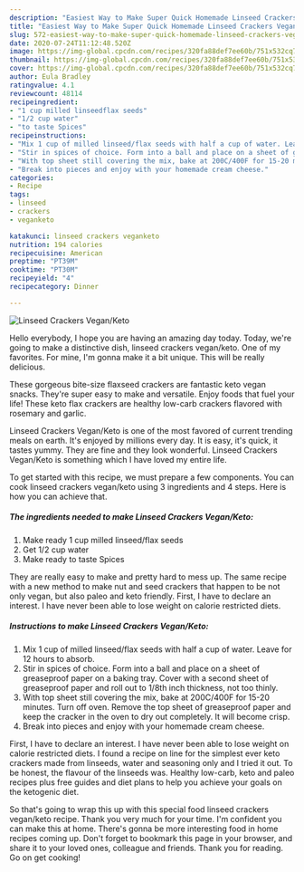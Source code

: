```yaml
---
description: "Easiest Way to Make Super Quick Homemade Linseed Crackers Vegan/Keto"
title: "Easiest Way to Make Super Quick Homemade Linseed Crackers Vegan/Keto"
slug: 572-easiest-way-to-make-super-quick-homemade-linseed-crackers-vegan-keto
date: 2020-07-24T11:12:48.520Z
image: https://img-global.cpcdn.com/recipes/320fa88def7ee60b/751x532cq70/linseed-crackers-veganketo-recipe-main-photo.jpg
thumbnail: https://img-global.cpcdn.com/recipes/320fa88def7ee60b/751x532cq70/linseed-crackers-veganketo-recipe-main-photo.jpg
cover: https://img-global.cpcdn.com/recipes/320fa88def7ee60b/751x532cq70/linseed-crackers-veganketo-recipe-main-photo.jpg
author: Eula Bradley
ratingvalue: 4.1
reviewcount: 48114
recipeingredient:
- "1 cup milled linseedflax seeds"
- "1/2 cup water"
- "to taste Spices"
recipeinstructions:
- "Mix 1 cup of milled linseed/flax seeds with half a cup of water. Leave for 12 hours to absorb."
- "Stir in spices of choice. Form into a ball and place on a sheet of greaseproof paper on a baking tray. Cover with a second sheet of greaseproof paper and roll out to 1/8th inch thickness, not too thinly."
- "With top sheet still covering the mix, bake at 200C/400F for 15-20 minutes. Turn off oven. Remove the top sheet of greaseproof paper and keep the cracker in the oven to dry out completely. It will become crisp."
- "Break into pieces and enjoy with your homemade cream cheese."
categories:
- Recipe
tags:
- linseed
- crackers
- veganketo

katakunci: linseed crackers veganketo 
nutrition: 194 calories
recipecuisine: American
preptime: "PT39M"
cooktime: "PT30M"
recipeyield: "4"
recipecategory: Dinner

---
```



![Linseed Crackers Vegan/Keto](https://img-global.cpcdn.com/recipes/320fa88def7ee60b/751x532cq70/linseed-crackers-veganketo-recipe-main-photo.jpg)

Hello everybody, I hope you are having an amazing day today. Today, we're going to make a distinctive dish, linseed crackers vegan/keto. One of my favorites. For mine, I'm gonna make it a bit unique. This will be really delicious.

These gorgeous bite-size flaxseed crackers are fantastic keto vegan snacks. They&#39;re super easy to make and versatile. Enjoy foods that fuel your life! These keto flax crackers are healthy low-carb crackers flavored with rosemary and garlic.

Linseed Crackers Vegan/Keto is one of the most favored of current trending meals on earth. It's enjoyed by millions every day. It is easy, it's quick, it tastes yummy. They are fine and they look wonderful. Linseed Crackers Vegan/Keto is something which I have loved my entire life.


To get started with this recipe, we must prepare a few components. You can cook linseed crackers vegan/keto using 3 ingredients and 4 steps. Here is how you can achieve that.

<!--inarticleads1-->

##### The ingredients needed to make Linseed Crackers Vegan/Keto:

1. Make ready 1 cup milled linseed/flax seeds
1. Get 1/2 cup water
1. Make ready to taste Spices


They are really easy to make and pretty hard to mess up. The same recipe with a new method to make nut and seed crackers that happen to be not only vegan, but also paleo and keto friendly. First, I have to declare an interest. I have never been able to lose weight on calorie restricted diets. 

<!--inarticleads2-->

##### Instructions to make Linseed Crackers Vegan/Keto:

1. Mix 1 cup of milled linseed/flax seeds with half a cup of water. Leave for 12 hours to absorb.
1. Stir in spices of choice. Form into a ball and place on a sheet of greaseproof paper on a baking tray. Cover with a second sheet of greaseproof paper and roll out to 1/8th inch thickness, not too thinly.
1. With top sheet still covering the mix, bake at 200C/400F for 15-20 minutes. Turn off oven. Remove the top sheet of greaseproof paper and keep the cracker in the oven to dry out completely. It will become crisp.
1. Break into pieces and enjoy with your homemade cream cheese.


First, I have to declare an interest. I have never been able to lose weight on calorie restricted diets. I found a recipe on line for the simplest ever keto crackers made from linseeds, water and seasoning only and I tried it out. To be honest, the flavour of the linseeds was. Healthy low-carb, keto and paleo recipes plus free guides and diet plans to help you achieve your goals on the ketogenic diet. 

So that's going to wrap this up with this special food linseed crackers vegan/keto recipe. Thank you very much for your time. I'm confident you can make this at home. There's gonna be more interesting food in home recipes coming up. Don't forget to bookmark this page in your browser, and share it to your loved ones, colleague and friends. Thank you for reading. Go on get cooking!
